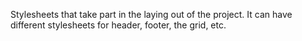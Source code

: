 Stylesheets that take part in the laying out of the project. It can have different stylesheets for header, footer, the grid, etc.